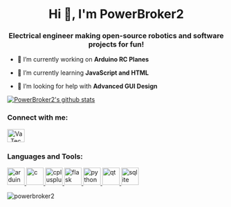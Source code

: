 <h1 align="center">Hi 👋, I'm PowerBroker2</h1>
<h3 align="center">Electrical engineer making open-source robotics and software projects for fun!</h3>

- 🔭 I’m currently working on **Arduino RC Planes**

- 🌱 I’m currently learning **JavaScript and HTML**

- 🤝 I’m looking for help with **Advanced GUI Design**

[![PowerBroker2's github stats](https://github-readme-stats.vercel.app/api?username=PowerBroker2&theme=solarized-light)](https://github.com/anuraghazra/github-readme-stats)

<h3 align="left">Connect with me:</h3>
<p align="left">
<a href="https://www.youtube.com/channel/UCMtvD_Sg7WeCJ690b3qEIAg?pbjreload=102" target="blank"><img align="center" src="https://cdn.jsdelivr.net/npm/simple-icons@3.0.1/icons/youtube.svg" alt="Va_Tech_EE" height="30" width="40" /></a>
</p>

<h3 align="left">Languages and Tools:</h3>
<p align="left"> <a href="https://www.arduino.cc/" target="_blank"> <img src="https://cdn.worldvectorlogo.com/logos/arduino-1.svg" alt="arduino" width="40" height="40"/> </a>
<a href="https://www.cprogramming.com/" target="_blank"> <img src="https://cdn.jsdelivr.net/gh/devicons/devicon@v2.9.0/icons/c/c-plain.svg" alt="c" width="40" height="40"/> </a>
<a href="https://www.w3schools.com/cpp/" target="_blank"> <img src="https://cdn.jsdelivr.net/gh/devicons/devicon@v2.9.0/icons/cplusplus/cplusplus-original.svg" alt="cplusplus" width="40" height="40"/> </a>
<a href="https://flask.palletsprojects.com/" target="_blank"> <img src="https://www.vectorlogo.zone/logos/pocoo_flask/pocoo_flask-icon.svg" alt="flask" width="40" height="40"/> </a>
<a href="https://www.python.org" target="_blank"> <img src="https://cdn.jsdelivr.net/gh/devicons/devicon@v2.9.0/icons/python/python-original.svg" alt="python" width="40" height="40"/> </a>
<a href="https://www.qt.io/" target="_blank"> <img src="https://upload.wikimedia.org/wikipedia/commons/0/0b/Qt_logo_2016.svg" alt="qt" width="40" height="40"/> </a>
<a href="https://www.sqlite.org/" target="_blank"> <img src="https://www.vectorlogo.zone/logos/sqlite/sqlite-icon.svg" alt="sqlite" width="40" height="40"/> </a> </p>

<p align="left"> <img src="https://komarev.com/ghpvc/?username=powerbroker2&label=Profile%20views&color=0e75b6&style=flat" alt="powerbroker2" /> </p>
